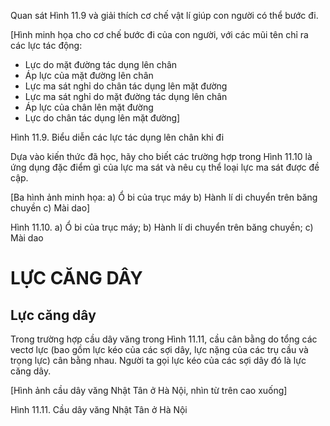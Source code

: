 Quan sát Hình 11.9 và giải thích cơ chế vật lí giúp con người có thể bước đi.

[Hình minh họa cho cơ chế bước đi của con người, với các mũi tên chỉ ra các lực tác động:
- Lực do mặt đường tác dụng lên chân
- Áp lực của mặt đường lên chân
- Lực ma sát nghỉ do chân tác dụng lên mặt đường
- Lực ma sát nghỉ do mặt đường tác dụng lên chân
- Áp lực của chân lên mặt đường
- Lực do chân tác dụng lên mặt đường]

Hình 11.9. Biểu diễn các lực tác dụng lên chân khi đi

Dựa vào kiến thức đã học, hãy cho biết các trường hợp trong Hình 11.10 là ứng dụng đặc điểm gì của lực ma sát và nêu cụ thể loại lực ma sát được đề cập.

[Ba hình ảnh minh họa:
a) Ổ bi của trục máy
b) Hành lí di chuyển trên băng chuyền
c) Mài dao]

Hình 11.10. a) Ổ bi của trục máy; b) Hành lí di chuyển trên băng chuyền; c) Mài dao

# LỰC CĂNG DÂY

## Lực căng dây

Trong trường hợp cầu dây văng trong Hình 11.11, cầu cân bằng do tổng các vectơ lực (bao gồm lực kéo của các sợi dây, lực nặng của các trụ cầu và trọng lực) cân bằng nhau. Người ta gọi lực kéo của các sợi dây đó là lực căng dây.

[Hình ảnh cầu dây văng Nhật Tân ở Hà Nội, nhìn từ trên cao xuống]

Hình 11.11. Cầu dây văng Nhật Tân ở Hà Nội